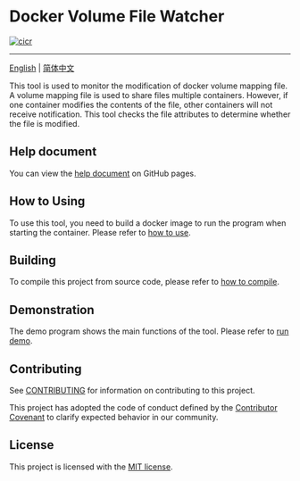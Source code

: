 # Docker Volume File Watcher

[![cicr](https://github.com/Gsonovb/DockerVolumeFileWatcher/actions/workflows/build-ci-cr.yml/badge.svg)](https://github.com/Gsonovb/DockerVolumeFileWatcher/actions/workflows/build-ci-cr.yml)

---

[English](README.md) | [简体中文](README.zh-cn.md)



This tool is used to monitor the modification of docker volume mapping file.
A volume mapping file is used to share files multiple containers.
However, if one container modifies the contents of the file, other containers will not receive notification.
This tool checks the file attributes to determine whether the file is modified.

## Help document

You can view the [help document](https://gsonovb.github.io/DockerVolumeFileWatcher) on GitHub pages.

## How to Using

To use this tool, you need to build a docker image to run the program when starting the container.
Please refer to [how to use](./docs/howtouse.md).

## Building

To compile this project from source code, please refer to [how to compile](./docs/howtobuild.md).


## Demonstration

The demo program shows the main functions of the tool. Please refer to [run demo](./docs/demo.md).


## Contributing

See [CONTRIBUTING](CONTRIBUTING.md) for information on contributing to this project.

This project has adopted the code of conduct defined by the [Contributor Covenant](http://contributor-covenant.org/) to clarify expected behavior in our community.

## License

This project is licensed with the [MIT license](LICENSE).

